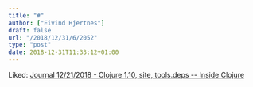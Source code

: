 ```yaml
---
title: "#"
author: ["Eivind Hjertnes"]
draft: false
url: "/2018/12/31/6/2052"
type: "post"
date: 2018-12-31T11:33:12+01:00
---
```


Liked: [Journal
12/21/2018 - Clojure 1.10, site, tools.deps -- Inside Clojure](http://insideclojure.org/2018/12/21/journal/)
